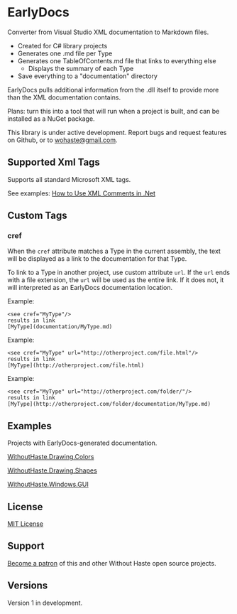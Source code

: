 # EarlyDocs

Converter from Visual Studio XML documentation to Markdown files.
* Created for C# library projects
* Generates one .md file per Type
* Generates one TableOfContents.md file that links to everything else
    * Displays the summary of each Type
* Save everything to a "documentation" directory

EarlyDocs pulls additional information from the .dll itself to provide more than the XML documentation contains.

Plans: turn this into a tool that will run when a project is built, and can be installed as a NuGet package.

This library is under active development. Report bugs and request features on Github, or to wohaste@gmail.com.

## Supported Xml Tags

Supports all standard Microsoft XML tags.

See examples: [How to Use XML Comments in .Net](HowToUseXmlComments.md)

## Custom Tags

### cref

When the `cref` attribute matches a Type in the current assembly, the text will be displayed as a link to the documentation for that Type.

To link to a Type in another project, use custom attribute `url`. If the `url` ends with a file extension, the `url` will be used as the entire link. If it does not, it will interpreted as an EarlyDocs documentation location.

Example:  
```
<see cref="MyType"/>
results in link
[MyType](documentation/MyType.md)
```

Example:  
```
<see cref="MyType" url="http://otherproject.com/file.html"/>
results in link
[MyType](http://otherproject.com/file.html)
```

Example:  
```
<see cref="MyType" url="http://otherproject.com/folder/"/>
results in link
[MyType](http://otherproject.com/folder/documentation/MyType.md)
```

## Examples

Projects with EarlyDocs-generated documentation.

[WithoutHaste.Drawing.Colors](https://github.com/WithoutHaste/WithoutHaste.Drawing.Colors/blob/master/documentation/TableOfContents.md)

[WithoutHaste.Drawing.Shapes](https://github.com/WithoutHaste/WithoutHaste.Drawing.Shapes/blob/master/documentation/TableOfContents.md)

[WithoutHaste.Windows.GUI](https://github.com/WithoutHaste/WithoutHaste.Windows.GUI/blob/master/documentation/TableOfContents.md)

## License

[MIT License](https://github.com/WithoutHaste/EarlyDocs/blob/master/LICENSE)

## Support

[Become a patron](https://www.patreon.com/withouthaste) of this and other Without Haste open source projects.

## Versions

Version 1 in development.
